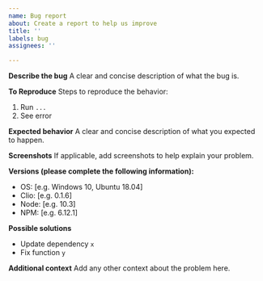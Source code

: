 ```yaml
---
name: Bug report
about: Create a report to help us improve
title: ''
labels: bug
assignees: ''

---
```


**Describe the bug**
A clear and concise description of what the bug is.

**To Reproduce**
Steps to reproduce the behavior:
1. Run `...`
2. See error

**Expected behavior**
A clear and concise description of what you expected to happen.

**Screenshots**
If applicable, add screenshots to help explain your problem.

**Versions (please complete the following information):**
 - OS: [e.g. Windows 10, Ubuntu 18.04]
 - Clio: [e.g. 0.1.6]
 - Node: [e.g. 10.3]
 - NPM: [e.g. 6.12.1]
 
**Possible solutions**
 - Update dependency `x`
 - Fix function `y`

**Additional context**
Add any other context about the problem here.
